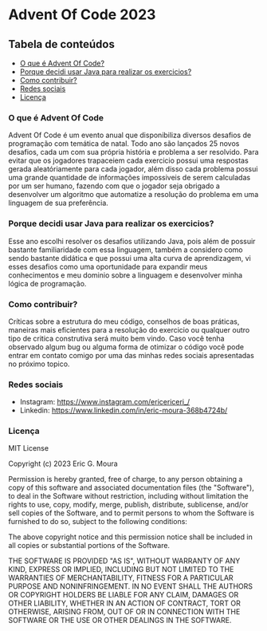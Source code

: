 # Advent Of Code 2023
## Tabela de conteúdos

- [O que é Advent Of Code?](#o-que-é-advent-of-code)
- [Porque decidi usar Java para realizar os exercicios?](#porque-decidi-usar-java-para-realizar-os-exercicios)
- [Como contribuir?](#como-contribuir)
- [Redes sociais](#redes-sociais)
- [Licença](#licença)

### O que é Advent Of Code

Advent Of Code é um evento anual que disponibiliza diversos desafios de programação com temática de natal. Todo ano são lançados 25 novos desafios, cada um com sua própria história e problema a ser resolvido. Para evitar que os jogadores trapaceiem cada exercicio possui uma respostas gerada aleatóriamente para cada jogador, além disso cada problema possui uma grande quantidade de informações impossiveis de serem calculadas por um ser humano, fazendo com que o jogador seja obrigado a desenvolver um algoritmo que automatize a resolução do problema em uma linguagem de sua preferência.

### Porque decidi usar Java para realizar os exercicios?

Esse ano escolhi resolver os desafios utilizando Java, pois além de possuir bastante familiaridade com essa linguagem, também a considero como sendo bastante didática e que possui uma alta curva de aprendizagem, vi esses desafios como uma oportunidade para expandir meus conhecimentos e meu dominio sobre a linguagem e desenvolver minha lógica de programação.

### Como contribuir?

Críticas sobre a estrutura do meu código, conselhos de boas práticas, maneiras mais eficientes para a resolução do exercicio ou qualquer outro tipo de critica construtiva será muito bem vindo. Caso você tenha observado algum bug ou alguma forma de otimizar o código você pode entrar em contato comigo por uma das minhas redes sociais apresentadas no próximo topico.

### Redes sociais

- Instagram: https://www.instagram.com/ericericeri_/
- Linkedin: https://www.linkedin.com/in/eric-moura-368b4724b/

### Licença

MIT License

Copyright (c) 2023 Eric G. Moura

Permission is hereby granted, free of charge, to any person obtaining a copy of this software and associated documentation files (the "Software"), to deal in the Software without restriction, including without limitation the rights to use, copy, modify, merge, publish, distribute, sublicense, and/or sell copies of the Software, and to permit persons to whom the Software is furnished to do so, subject to the following conditions:

The above copyright notice and this permission notice shall be included in all copies or substantial portions of the Software.

THE SOFTWARE IS PROVIDED "AS IS", WITHOUT WARRANTY OF ANY KIND, EXPRESS OR IMPLIED, INCLUDING BUT NOT LIMITED TO THE WARRANTIES OF MERCHANTABILITY, FITNESS FOR A PARTICULAR PURPOSE AND NONINFRINGEMENT. IN NO EVENT SHALL THE AUTHORS OR COPYRIGHT HOLDERS BE LIABLE FOR ANY CLAIM, DAMAGES OR OTHER LIABILITY, WHETHER IN AN ACTION OF CONTRACT, TORT OR OTHERWISE, ARISING FROM, OUT OF OR IN CONNECTION WITH THE SOFTWARE OR THE USE OR OTHER DEALINGS IN THE SOFTWARE.
